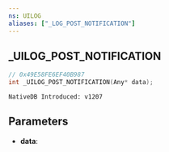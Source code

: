 ```yaml
---
ns: UILOG
aliases: ["_LOG_POST_NOTIFICATION"]
---
```

## _UILOG_POST_NOTIFICATION

```c
// 0x49E58FE6EF40B987
int _UILOG_POST_NOTIFICATION(Any* data);
```

```
NativeDB Introduced: v1207
```

## Parameters
* **data**:
